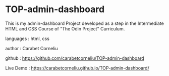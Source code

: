 # TOP-admin-dashboard

This is my  admin-dashboard Project developed as a step in the Intermediate HTML and CSS Course of "The Odin Project" Curriculum.

languages : html, css

author    : Carabet Corneliu

github    : https://github.com/carabetcorneliu/TOP-admin-dashboard

Live Demo : https://carabetcorneliu.github.io/TOP-admin-dashboard/